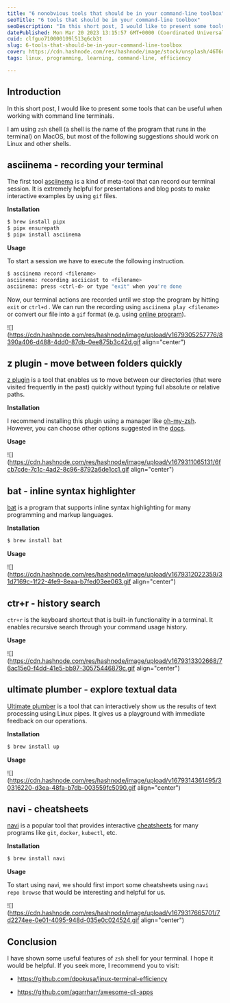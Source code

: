 ```yaml
---
title: "6 nonobvious tools that should be in your command-line toolbox"
seoTitle: "6 tools that should be in your command-line toolbox"
seoDescription: "In this short post, I would like to present some tools that can be useful when working with command line terminals."
datePublished: Mon Mar 20 2023 13:15:57 GMT+0000 (Coordinated Universal Time)
cuid: clfguo710000109l513q6cb3t
slug: 6-tools-that-should-be-in-your-command-line-toolbox
cover: https://cdn.hashnode.com/res/hashnode/image/stock/unsplash/46T6nVjRc2w/upload/ea5b75b46e9d8e3839f384283b34eda1.jpeg
tags: linux, programming, learning, command-line, efficiency

---
```


## Introduction

In this short post, I would like to present some tools that can be useful when working with command line terminals.

I am using `zsh` shell (a shell is the name of the program that runs in the terminal) on MacOS, but most of the following suggestions should work on Linux and other shells.

## asciinema - recording your terminal

The first tool [asciinema](https://github.com/asciinema/asciinema) is a kind of meta-tool that can record our terminal session. It is extremely helpful for presentations and blog posts to make interactive examples by using `gif` files.

**Installation**

```bash
$ brew install pipx
$ pipx ensurepath
$ pipx install asciinema
```

**Usage**

To start a session we have to execute the following instruction.

```bash
$ asciinema record <filename>
asciinema: recording asciicast to <filename>
asciinema: press <ctrl-d> or type "exit" when you're done
```

Now, our terminal actions are recorded until we stop the program by hitting `exit` or `ctrl+d` . We can run the recording using `asciinema play <filename>` or convert our file into a `gif` format (e.g. using [online program](https://dstein64.github.io/gifcast/)).

![](https://cdn.hashnode.com/res/hashnode/image/upload/v1679305257776/8390a406-d488-4dd0-87db-0ee875b3c42d.gif align="center")

## z plugin - move between folders quickly

[z plugin](https://github.com/agkozak/zsh-z) is a tool that enables us to move between our directories (that were visited frequently in the past) quickly without typing full absolute or relative paths.

**Installation**

I recommend installing this plugin using a manager like [oh-my-zsh](https://ohmyz.sh/#install). However, you can choose other options suggested in the [docs](https://github.com/agkozak/zsh-z#installation).

**Usage**

![](https://cdn.hashnode.com/res/hashnode/image/upload/v1679311065131/6fcb7cde-7c1c-4ad2-8c96-8792a6de1cc1.gif align="center")

## bat - inline syntax highlighter

[bat](https://github.com/sharkdp/bat) is a program that supports inline syntax highlighting for many programming and markup languages.

**Installation**

```bash
$ brew install bat
```

**Usage**

![](https://cdn.hashnode.com/res/hashnode/image/upload/v1679312022359/31d7169c-1f22-4fe9-8eaa-b7fed03ee063.gif align="center")

## ctr+r - history search

`ctr+r` is the keyboard shortcut that is built-in functionality in a terminal. It enables recursive search through your command usage history.

**Usage**

![](https://cdn.hashnode.com/res/hashnode/image/upload/v1679313302668/76ac15e0-f4dd-41e5-bb97-30575446879c.gif align="center")

## ultimate plumber - explore textual data

[Ultimate plumber](https://github.com/akavel/up) is a tool that can interactively show us the results of text processing using Linux pipes. It gives us a playground with immediate feedback on our operations.

**Installation**

```bash
$ brew install up
```

**Usage**

![](https://cdn.hashnode.com/res/hashnode/image/upload/v1679314361495/30316220-d3ea-48fa-b7db-003559fc5090.gif align="center")

## navi - cheatsheets

[navi](https://github.com/denisidoro/navi) is a popular tool that provides interactive [cheatsheets](https://github.com/denisidoro/cheats) for many programs like `git`, `docker`, `kubectl`, etc.

**Installation**

```bash
$ brew install navi
```

**Usage**

To start using navi, we should first import some cheatsheets using `navi repo browse` that would be interesting and helpful for us.

![](https://cdn.hashnode.com/res/hashnode/image/upload/v1679317665701/7d2274ee-0e01-4095-948d-035e0c024524.gif align="center")

## Conclusion

I have shown some useful features of `zsh` shell for your terminal. I hope it would be helpful. If you seek more, I recommend you to visit:

* https://github.com/dpokusa/linux-terminal-efficiency
    
* https://github.com/agarrharr/awesome-cli-apps